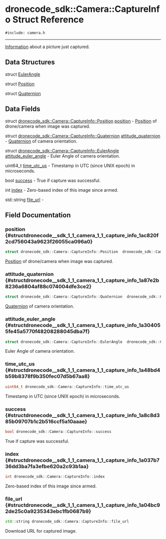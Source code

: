 # dronecode_sdk::Camera::CaptureInfo Struct Reference
`#include: camera.h`

----


[Information](structdronecode__sdk_1_1_camera_1_1_information.md) about a picture just captured. 


## Data Structures


struct [EulerAngle](structdronecode__sdk_1_1_camera_1_1_capture_info_1_1_euler_angle.md)

struct [Position](structdronecode__sdk_1_1_camera_1_1_capture_info_1_1_position.md)

struct [Quaternion](structdronecode__sdk_1_1_camera_1_1_capture_info_1_1_quaternion.md)

## Data Fields


struct [dronecode_sdk::Camera::CaptureInfo::Position](structdronecode__sdk_1_1_camera_1_1_capture_info_1_1_position.md) [position](#structdronecode__sdk_1_1_camera_1_1_capture_info_1ac820f2cd756043a9623f26055ca096a0)  - [Position](structdronecode__sdk_1_1_camera_1_1_capture_info_1_1_position.md) of drone/camera when image was captured.

struct [dronecode_sdk::Camera::CaptureInfo::Quaternion](structdronecode__sdk_1_1_camera_1_1_capture_info_1_1_quaternion.md) [attitude_quaternion](#structdronecode__sdk_1_1_camera_1_1_capture_info_1a87e2b8236a6804af88c074004dfe3ce2)  - [Quaternion](structdronecode__sdk_1_1_camera_1_1_capture_info_1_1_quaternion.md) of camera orientation.

struct [dronecode_sdk::Camera::CaptureInfo::EulerAngle](structdronecode__sdk_1_1_camera_1_1_capture_info_1_1_euler_angle.md) [attitude_euler_angle](#structdronecode__sdk_1_1_camera_1_1_capture_info_1a304055fe45a5770f48208288045dba7f)  - Euler Angle of camera orientation.

uint64_t [time_utc_us](#structdronecode__sdk_1_1_camera_1_1_capture_info_1a48bd4b59b8378f9b350fec07d5b67aa8)  - Timestamp in UTC (since UNIX epoch) in microseconds.

bool [success](#structdronecode__sdk_1_1_camera_1_1_capture_info_1a8c8d385b09707b1c2b516ccf5a10aaae)  - True if capture was successful.

int [index](#structdronecode__sdk_1_1_camera_1_1_capture_info_1a037b736dd3ba7fa3efbe620a2c93b1aa)  - Zero-based index of this image since armed.

std::string [file_url](#structdronecode__sdk_1_1_camera_1_1_capture_info_1a04bc92de25c0a9235343ebc1fb0687b9)  -


## Field Documentation


### position {#structdronecode__sdk_1_1_camera_1_1_capture_info_1ac820f2cd756043a9623f26055ca096a0}

```cpp
struct dronecode_sdk::Camera::CaptureInfo::Position  dronecode_sdk::Camera::CaptureInfo::position
```


[Position](structdronecode__sdk_1_1_camera_1_1_capture_info_1_1_position.md) of drone/camera when image was captured.


### attitude_quaternion {#structdronecode__sdk_1_1_camera_1_1_capture_info_1a87e2b8236a6804af88c074004dfe3ce2}

```cpp
struct dronecode_sdk::Camera::CaptureInfo::Quaternion  dronecode_sdk::Camera::CaptureInfo::attitude_quaternion
```


[Quaternion](structdronecode__sdk_1_1_camera_1_1_capture_info_1_1_quaternion.md) of camera orientation.


### attitude_euler_angle {#structdronecode__sdk_1_1_camera_1_1_capture_info_1a304055fe45a5770f48208288045dba7f}

```cpp
struct dronecode_sdk::Camera::CaptureInfo::EulerAngle  dronecode_sdk::Camera::CaptureInfo::attitude_euler_angle
```


Euler Angle of camera orientation.


### time_utc_us {#structdronecode__sdk_1_1_camera_1_1_capture_info_1a48bd4b59b8378f9b350fec07d5b67aa8}

```cpp
uint64_t dronecode_sdk::Camera::CaptureInfo::time_utc_us
```


Timestamp in UTC (since UNIX epoch) in microseconds.


### success {#structdronecode__sdk_1_1_camera_1_1_capture_info_1a8c8d385b09707b1c2b516ccf5a10aaae}

```cpp
bool dronecode_sdk::Camera::CaptureInfo::success
```


True if capture was successful.


### index {#structdronecode__sdk_1_1_camera_1_1_capture_info_1a037b736dd3ba7fa3efbe620a2c93b1aa}

```cpp
int dronecode_sdk::Camera::CaptureInfo::index
```


Zero-based index of this image since armed.


### file_url {#structdronecode__sdk_1_1_camera_1_1_capture_info_1a04bc92de25c0a9235343ebc1fb0687b9}

```cpp
std::string dronecode_sdk::Camera::CaptureInfo::file_url
```


Download URL for captured image.